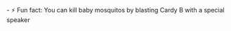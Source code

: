 
<!DOCTYPE html>
<html>
  <head>
  <title>Hello, World!</title>
    <br>
    <br>
  <body>
    - ⚡ Fun fact: You can kill baby mosquitos by blasting Cardy B with a special speaker
  </body>

</html>

<!---
red-Camel/red-Camel is a ✨ special ✨ repository because its `README.md` (this file) appears on your GitHub profile.
You can click the Preview link to take a look at your changes.
--->
